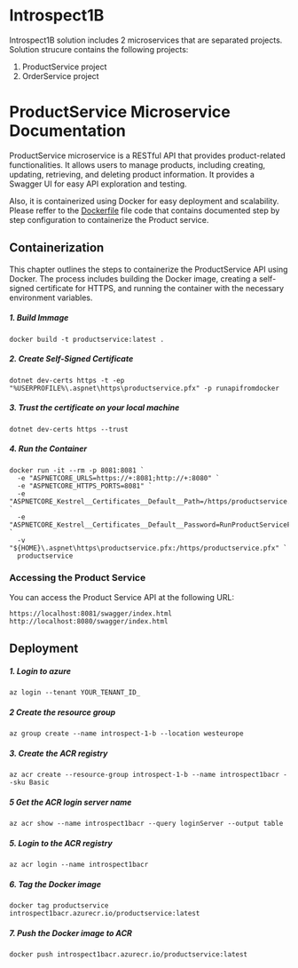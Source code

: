 # Introspect1B
Introspect1B solution includes 2 microservices that are separated projects.
Solution strucure contains the following projects:
1. ProductService project
1. OrderService project

# ProductService Microservice Documentation
ProductService microservice is a RESTful API that provides product-related functionalities. It allows users to manage products, including creating, updating, retrieving, and deleting product information.
It provides a Swagger UI for easy API exploration and testing.

Also, it is containerized using Docker for easy deployment and scalability. Please reffer to the [Dockerfile](ProductService/Dockerfile) file code that contains documented step by step configuration to containerize the Product service.

## Containerization 
This chapter outlines the steps to containerize the ProductService API using Docker. The process includes building the Docker image, creating a self-signed certificate for HTTPS, and running the container with the necessary environment variables.

##### 1. Build Immage
```
docker build -t productservice:latest .
```

##### 2. Create  Self-Signed Certificate
```
dotnet dev-certs https -t -ep "%USERPROFILE%\.aspnet\https\productservice.pfx" -p runapifromdocker
```
##### 3. Trust the certificate on your local machine
```
dotnet dev-certs https --trust
```

##### 4. Run the Container

```
docker run -it --rm -p 8081:8081 `
  -e "ASPNETCORE_URLS=https://+:8081;http://+:8080" `
  -e "ASPNETCORE_HTTPS_PORTS=8081" `
  -e "ASPNETCORE_Kestrel__Certificates__Default__Path=/https/productservice.pfx" `
  -e "ASPNETCORE_Kestrel__Certificates__Default__Password=RunProductServiceFromDocker" `
  -v "${HOME}\.aspnet\https\productservice.pfx:/https/productservice.pfx" `
  productservice
```

### Accessing the Product Service
You can access the Product Service API at the following URL:
```
https://localhost:8081/swagger/index.html
http://localhost:8080/swagger/index.html
```

## Deployment
##### 1. Login to azure
```
az login --tenant YOUR_TENANT_ID_
```
##### 2 Create the resource group
```
az group create --name introspect-1-b --location westeurope
```
##### 3. Create the ACR registry
```
az acr create --resource-group introspect-1-b --name introspect1bacr --sku Basic
```

##### 5 Get the ACR login server name
```
az acr show --name introspect1bacr --query loginServer --output table
```

##### 5. Login to the ACR registry
```
az acr login --name introspect1bacr
```
##### 6. Tag the Docker image
```
docker tag productservice introspect1bacr.azurecr.io/productservice:latest
```
##### 7. Push the Docker image to ACR
```
docker push introspect1bacr.azurecr.io/productservice:latest
```